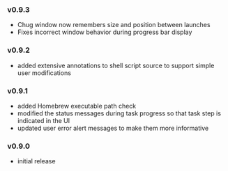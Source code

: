 ### v0.9.3

- Chug window now remembers size and position between launches
- Fixes incorrect window behavior during progress bar display

### v0.9.2

- added extensive annotations to shell script source to support simple user modifications

### v0.9.1

- added Homebrew executable path check
- modified the status messages during task progress so that task step is indicated in the UI
- updated user error alert messages to make them more informative

### v0.9.0

- initial release
